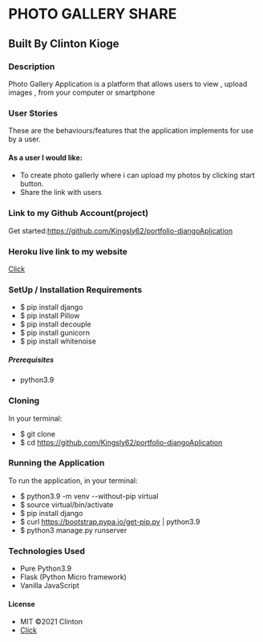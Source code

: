 # PHOTO GALLERY SHARE

## Built By Clinton Kioge

### Description

Photo Gallery Application is a platform that allows users to view , upload images , from your computer or smartphone

### User Stories

These are the behaviours/features that the application implements for use by a user.

#### As a user I would like:

- To create photo gallerly where i can upload my photos by clicking start button.
- Share the link with users

### Link to my Github Account(project)

Get started:https://github.com/Kingsly62/portfolio-djangoAplication

### Heroku live link to my website

[Click]()

### SetUp / Installation Requirements

- $ pip install django
- $ pip install Pillow
- $ pip install decouple
- $ pip install gunicorn
- $ pip install whitenoise

##### Prerequisites

- python3.9

### Cloning

In your terminal:

- $ git clone
- $ cd https://github.com/Kingsly62/portfolio-djangoAplication

### Running the Application

To run the application, in your terminal:

- $ python3.9 -m venv --without-pip virtual
- $ source virtual/bin/activate
- $ pip install django
- $ curl https://bootstrap.pypa.io/get-pip.py | python3.9
- $ python3 manage.py runserver

### Technologies Used

- Pure Python3.9
- Flask (Python Micro framework)
- Vanilla JavaScript

#### License

- MIT ©2021 Clinton
- [Click](https://opensource.org/civicrm/mailing/confirm?reset=1&cid=63735&sid=22975&h=fb22e32f66706d47)
